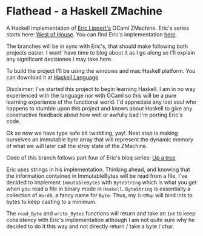 # Flathead - a Haskell ZMachine
A Haskell implementation of [Eric Lippert's](http://ericlippert.com/) OCaml ZMachine. Eric's series starts here: [West of House](http://ericlippert.com/2016/02/01/west-of-house/). You can find Eric's implementation [here](https://github.com/ericlippert/flathead).

The branches will be in sync with Eric's, that should make following both projects easier. I wont' have time to blog about it as I go along so I'll explain any significant decisiones I may take here.

To build the project I'll be using the windows and mac Haskell platform. You can download it at [Haskell Language](https://www.haskell.org/)

Disclaimer: I've started this project to begin learning Haskell. I am in no way experienced with the language nor with OCaml so this will be a pure learning experience of the functional world. I'd appreciate any lost soul who happens to stumble upon this project and knows about Haskell to give any constructive feedback about how well or awfully bad I'm porting Eric's code.

Ok so now we have type safe bit twiddling, yay!. Next step is making ourselves an immutable byte array that will represent the dynamic memory of what we will later call the stroy state of the ZMachine.

Code of this branch follows part four of Eric's bloq series: [Up a tree](http://ericlippert.com/2016/02/09/up-a-tree/)

Eric uses strings in his implementation. Thinking ahead, and knowing that the information contained in ImmutableBytes will be read from a file, I've decided to implement `ImmutableBytes` with `ByteString` which is what you get when you read a file in binary mode in `Haskell`. `ByteString` is essentially a collection of `Word8`, a fancy name for `Byte`. Thus, my `IntMap` will bind ints to bytes to keep casting to a minimum.

The `read_Byte` and `write_Bytes` functions will return and take an `Int` to keep consistency with Eric's implementation although I am not quite sure why he decided to do it this way and not directly return / take a byte / char.